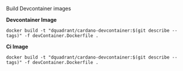 Build Devcontainer images

**Devcontainer Image** 
 ```
 docker build -t "dquadrant/cardano-devcontainer:$(git describe --tags)" -f devContainer.Dockerfile .
 ```
**Ci Image** 
 ```
 docker build -t "dquadrant/cardano-devcontainer:$(git describe --tags)" -f devContainer.Dockerfile .
 ```
